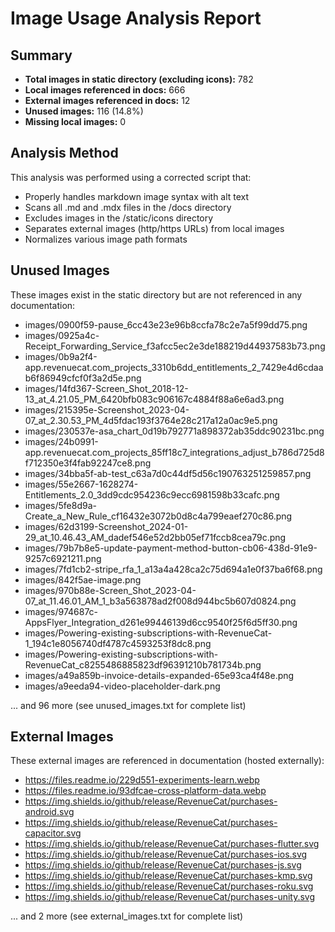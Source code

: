 # Image Usage Analysis Report

## Summary

- **Total images in static directory (excluding icons):** 782
- **Local images referenced in docs:** 666
- **External images referenced in docs:** 12
- **Unused images:** 116 (14.8%)
- **Missing local images:** 0

## Analysis Method

This analysis was performed using a corrected script that:

- Properly handles markdown image syntax with alt text
- Scans all .md and .mdx files in the /docs directory
- Excludes images in the /static/icons directory
- Separates external images (http/https URLs) from local images
- Normalizes various image path formats

## Unused Images

These images exist in the static directory but are not referenced in any documentation:

- images/0900f59-pause_6cc43e23e96b8ccfa78c2e7a5f99dd75.png
- images/0925a4c-Receipt_Forwarding_Service_f3afcc5ec2e3de188219d44937583b73.png
- images/0b9a2f4-app.revenuecat.com_projects_3310b6dd_entitlements_2_7429e4d6cdaab6f86949cfcf0f3a2d5e.png
- images/14fd367-Screen_Shot_2018-12-13_at_4.21.05_PM_6420bfb083c906167c4884f88a6e6ad3.png
- images/215395e-Screenshot_2023-04-07_at_2.30.53_PM_4d5fdac193f3764e28c217a12a0ac9e5.png
- images/230537e-asa_chart_0d19b792771a898372ab35ddc90231bc.png
- images/24b0991-app.revenuecat.com_projects_85ff18c7_integrations_adjust_b786d725d8f712350e3f4fab92247ce8.png
- images/34bba5f-ab-test_c63a7d0c44df5d56c190763251259857.png
- images/55e2667-1628274-Entitlements_2.0_3dd9cdc954236c9ecc6981598b33cafc.png
- images/5fe8d9a-Create_a_New_Rule_cf16432e3072b0d8c4a799eaef270c86.png
- images/62d3199-Screenshot_2024-01-29_at_10.46.43_AM_dadef546e52d2bb05ef71fccb8cea79c.png
- images/79b7b8e5-update-payment-method-button-cb06-438d-91e9-9257c6921211.png
- images/7fd1cb2-stripe_rfa_1_a13a4a428ca2c75d694a1e0f37ba6f68.png
- images/842f5ae-image.png
- images/970b88e-Screen_Shot_2023-04-07_at_11.46.01_AM_1_b3a563878ad2f008d944bc5b607d0824.png
- images/974687c-AppsFlyer_Integration_d261e99446139d6cc9540f25f6d5ff30.png
- images/Powering-existing-subscriptions-with-RevenueCat-1_194c1e8056740df4787c4593253f8dc8.png
- images/Powering-existing-subscriptions-with-RevenueCat_c8255486885823df96391210b781734b.png
- images/a49a859b-invoice-details-expanded-65e93ca4f48e.png
- images/a9eeda94-video-placeholder-dark.png

... and 96 more (see unused_images.txt for complete list)

## External Images

These external images are referenced in documentation (hosted externally):

- https://files.readme.io/229d551-experiments-learn.webp
- https://files.readme.io/93dfcae-cross-platform-data.webp
- https://img.shields.io/github/release/RevenueCat/purchases-android.svg
- https://img.shields.io/github/release/RevenueCat/purchases-capacitor.svg
- https://img.shields.io/github/release/RevenueCat/purchases-flutter.svg
- https://img.shields.io/github/release/RevenueCat/purchases-ios.svg
- https://img.shields.io/github/release/RevenueCat/purchases-js.svg
- https://img.shields.io/github/release/RevenueCat/purchases-kmp.svg
- https://img.shields.io/github/release/RevenueCat/purchases-roku.svg
- https://img.shields.io/github/release/RevenueCat/purchases-unity.svg

... and 2 more (see external_images.txt for complete list)
